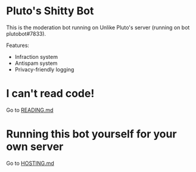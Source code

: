 # Pluto's Shitty Bot
This is the moderation bot running on Unlike Pluto's server (running on bot plutobot#7833). 

Features:
- Infraction system
- Antispam system
- Privacy-friendly logging

# I can't read code!
Go to [READING.md](READING.md)

# Running this bot yourself for your own server
Go to [HOSTING.md](HOSTING.MD)

